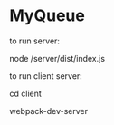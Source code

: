 # MyQueue

to run server:

node /server/dist/index.js



to run client server:

cd client

webpack-dev-server
